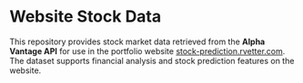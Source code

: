 # Website Stock Data

This repository provides stock market data retrieved from the **Alpha Vantage API** for use in the portfolio website [stock-prediction.rvetter.com](https://stock-prediction.rvetter.com). The dataset supports financial analysis and stock prediction features on the website.
